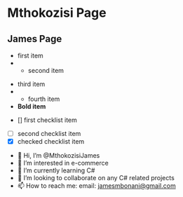 # Mthokozisi Page
## James Page
- first item
- - second item
* third item
* * fourth item
* **Bold item**
- [] first checklist item
- [ ] second checklist item
- [X] checked checklist item 
- 👋 Hi, I’m @MthokozisiJames
- 👀 I’m interested in e-commerce
- 🌱 I’m currently learning C#
- 💞️ I’m looking to collaborate on any C# related projects
- 📫 How to reach me: email: jamesmbonani@gmail.com



<!---
MthokozisiJames/MthokozisiJames is a ✨ special ✨ repository because its `README.md` (this file) appears on your GitHub profile.
You can click the Preview link to take a look at your changes.
--->
